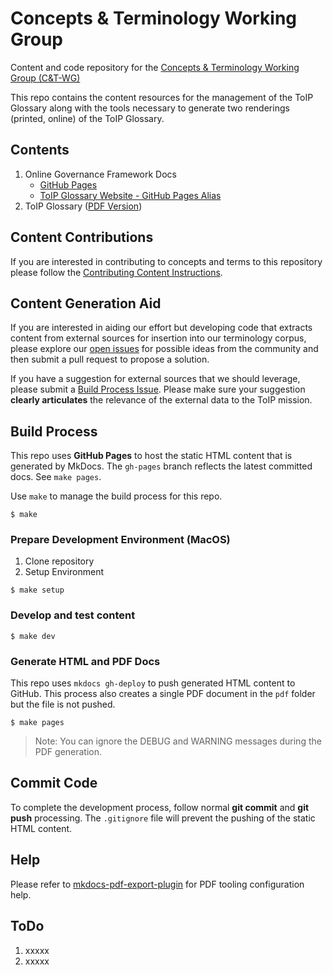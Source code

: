 # Concepts & Terminology Working Group
Content and code repository for the [Concepts &amp; Terminology Working Group (C&amp;T-WG)](https://wiki.trustoverip.org/pages/viewpage.action?pageId=65700)

This repo contains the content resources for the management of the ToIP Glossary along with the tools necessary to generate two renderings (printed, online) of the ToIP Glossary.

## Contents

1. Online Governance Framework Docs
    * [GitHub Pages](https://trustoverip.github.io/concepts-and-terminology-wg/)
    * [ToIP Glossary Website - GitHub Pages Alias]()
2. ToIP Glossary ([PDF Version](https://.github.com/trustoverip/concepts-and-terminology-wg/raw/master/pdf/ToIP-glossary.pdf))


## Content Contributions
If you are interested in contributing to concepts and terms to this repository please follow the [Contributing Content Instructions](Contributing_Content.md).

## Content Generation Aid
If you are interested in aiding our effort but developing code that extracts content from external sources for insertion into our terminology corpus, please explore our [open issues](https://github.com/trustoverip/concepts-and-terminology-wg/issues) for possible ideas from the community and then submit a pull request to propose a solution.

If you have a suggestion for external sources that we should leverage, please submit a [Build Process Issue](https://github.com/trustoverip/concepts-and-terminology-wg/issues/new?assignees=&labels=&template=build-process-issue-template.md&title=%5BPROCESS%5D+%3Cissue%2Ffeature+desc%3E). Please make sure your suggestion **clearly articulates** the relevance of the external data to the ToIP mission.

## Build Process
This repo uses **GitHub Pages** to host the static HTML content that is generated by MkDocs. The ```gh-pages``` branch reflects the latest committed docs. See ```make pages```.

Use  ```make``` to manage the build process for this repo.

```
$ make
```

### Prepare Development Environment (MacOS)

1. Clone repository
2. Setup Environment

```
$ make setup
```

### Develop and test content

```
$ make dev
```

### Generate HTML and PDF Docs
This repo uses ```mkdocs gh-deploy``` to push generated HTML content to GitHub. This process also creates a single PDF document in the ```pdf``` folder but the file is not pushed.

```
$ make pages
```
>Note: You can ignore the DEBUG and WARNING messages during the PDF generation.

## Commit Code
To complete the development process, follow normal **git commit** and **git push** processing. The ```.gitignore``` file will prevent the pushing of the static HTML content.


## Help
Please refer to [mkdocs-pdf-export-plugin](https://github.com/zhaoterryy/mkdocs-pdf-export-plugin) for PDF tooling configuration help.

## ToDo

1. xxxxx
2. xxxxx
